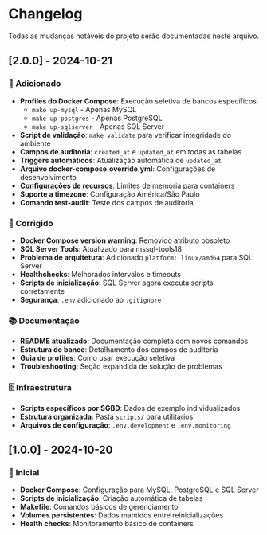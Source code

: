 # Changelog

Todas as mudanças notáveis do projeto serão documentadas neste arquivo.

## [2.0.0] - 2024-10-21

### 🚀 Adicionado
- **Profiles do Docker Compose**: Execução seletiva de bancos específicos
  - `make up-mysql` - Apenas MySQL
  - `make up-postgres` - Apenas PostgreSQL  
  - `make up-sqlserver` - Apenas SQL Server
- **Script de validação**: `make validate` para verificar integridade do ambiente
- **Campos de auditoria**: `created_at` e `updated_at` em todas as tabelas
- **Triggers automáticos**: Atualização automática de `updated_at`
- **Arquivo docker-compose.override.yml**: Configurações de desenvolvimento
- **Configurações de recursos**: Limites de memória para containers
- **Suporte a timezone**: Configuração América/São Paulo
- **Comando test-audit**: Teste dos campos de auditoria

### 🔧 Corrigido
- **Docker Compose version warning**: Removido atributo obsoleto
- **SQL Server Tools**: Atualizado para mssql-tools18
- **Problema de arquitetura**: Adicionado `platform: linux/amd64` para SQL Server
- **Healthchecks**: Melhorados intervalos e timeouts
- **Scripts de inicialização**: SQL Server agora executa scripts corretamente
- **Segurança**: `.env` adicionado ao `.gitignore`

### 📚 Documentação
- **README atualizado**: Documentação completa com novos comandos
- **Estrutura do banco**: Detalhamento dos campos de auditoria
- **Guia de profiles**: Como usar execução seletiva
- **Troubleshooting**: Seção expandida de solução de problemas

### 🗄️ Infraestrutura
- **Scripts específicos por SGBD**: Dados de exemplo individualizados
- **Estrutura organizada**: Pasta `scripts/` para utilitários
- **Arquivos de configuração**: `.env.development` e `.env.monitoring`

## [1.0.0] - 2024-10-20

### 🚀 Inicial
- **Docker Compose**: Configuração para MySQL, PostgreSQL e SQL Server
- **Scripts de inicialização**: Criação automática de tabelas
- **Makefile**: Comandos básicos de gerenciamento
- **Volumes persistentes**: Dados mantidos entre reinicializações
- **Health checks**: Monitoramento básico de containers